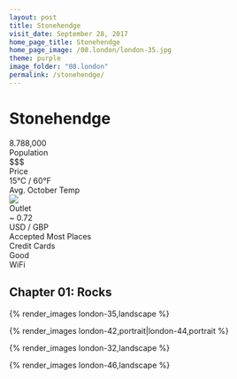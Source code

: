 ```yaml
---
layout: post
title: Stonehendge
visit_date: September 28, 2017
home_page_title: Stonehendge
home_page_image: /08.london/london-35.jpg
theme: purple
image_folder: "08.london"
permalink: /stonehendge/
---
```


# Stonehendge

<div class="post__stats">
  <div class="post__stat">
    <div class="post__stat__value">8.788,000</div>
    <div class="post__stat__label">Population</div>
  </div>

  <div class="post__stat">
    <div class="post__stat__value">$$$</div>
    <div class="post__stat__label">Price</div>
  </div>

  <div class="post__stat">
    <div class="post__stat__value">15°C / 60°F</div>
    <div class="post__stat__label">Avg. October Temp</div>
  </div>

  <div class="post__stat">
    <div class="post__stat__value">
    <img src="{{site.baseurl}}/images/util/outlets/typec.png">
    </div>
    <div class="post__stat__label">Outlet</div>
  </div>

  <div class="post__stat">
    <div class="post__stat__value">~ 0.72</div>
    <div class="post__stat__label">USD / GBP</div>
  </div>

  <div class="post__stat">
    <div class="post__stat__value">Accepted Most Places</div>
    <div class="post__stat__label">Credit Cards</div>
  </div>

  <div class="post__stat">
    <div class="post__stat__value">Good</div>
    <div class="post__stat__label">WiFi</div>
  </div>
</div>


## Chapter 01: Rocks

{% render_images london-35,landscape %}

{% render_images london-42,portrait|london-44,portrait %}

{% render_images london-32,landscape %}

{% render_images london-46,landscape %}

